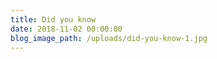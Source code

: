 ```yaml
---
title: Did you know
date: 2018-11-02 00:00:00
blog_image_path: /uploads/did-you-know-1.jpg
---
```


